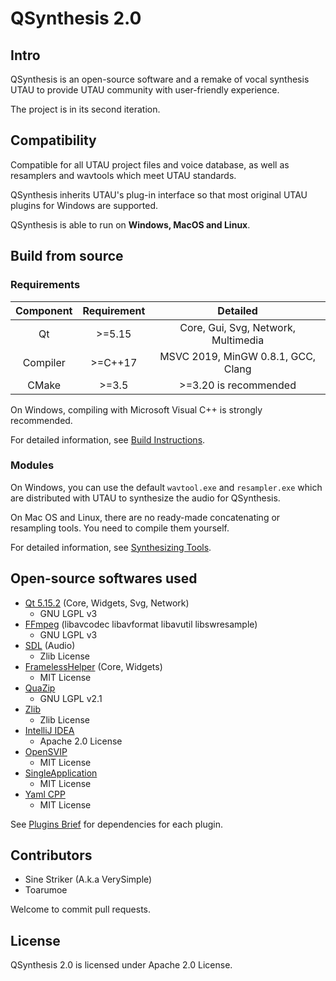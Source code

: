 # QSynthesis 2.0

## Intro

QSynthesis is an open-source software and a remake of vocal synthesis UTAU to provide UTAU community with user-friendly experience.

The project is in its second iteration.

## Compatibility

Compatible for all UTAU project files and voice database, as well as resamplers and wavtools which meet UTAU standards.

QSynthesis inherits UTAU's plug-in interface so that most original UTAU plugins for Windows are supported.

QSynthesis is able to run on **Windows, MacOS and Linux**.


## Build from source

### Requirements

| Component  | Requirement | Detailed |
| :----:     | :----:      | :----:   |
| Qt         | >=5.15    | Core, Gui, Svg, Network, Multimedia    |
| Compiler      | >=C++17       | MSVC 2019, MinGW 0.8.1, GCC, Clang   |
| CMake      |  >=3.5      | >=3.20 is recommended  |


On Windows, compiling with Microsoft Visual C++ is strongly recommended.

For detailed information, see [Build Instructions](./docs/build-instructions.md).

### Modules

On Windows, you can use the default `wavtool.exe` and `resampler.exe` which are distributed with UTAU to synthesize the audio for QSynthesis.

On Mac OS and Linux, there are no ready-made concatenating or resampling tools. You need to compile them yourself.

For detailed information, see [Synthesizing Tools](./docs/synthesizing-tools.md).


## Open-source softwares used

+ [Qt 5.15.2](https://www.qt.io/) (Core, Widgets, Svg, Network)
    + GNU LGPL v3
+ [FFmpeg](https://github.com/FFmpeg/FFmpeg) (libavcodec libavformat libavutil libswresample)
    + GNU LGPL v3
+ [SDL](https://github.com/libsdl-org/SDL) (Audio)
    + Zlib License
+ [FramelessHelper](https://github.com/wangwenx190/framelesshelper) (Core, Widgets)
    + MIT License
+ [QuaZip](https://github.com/stachenov/quazip)
    + GNU LGPL v2.1
+ [Zlib](http://www.zlib.net/)
    + Zlib License
+ [IntelliJ IDEA](https://github.com/JetBrains/intellij-community)
    + Apache 2.0 License
+ [OpenSVIP](https://github.com/yqzhishen/opensvip)
    + MIT License
+ [SingleApplication](https://github.com/itay-grudev/SingleApplication)
    + MIT License
+ [Yaml CPP](https://github.com/jbeder/yaml-cpp)
    + MIT License

See [Plugins Brief](./docs/plugins-brief.md) for dependencies for each plugin.

## Contributors

+ Sine Striker (A.k.a VerySimple)
+ Toarumoe

Welcome to commit pull requests.

## License

QSynthesis 2.0 is licensed under Apache 2.0 License.